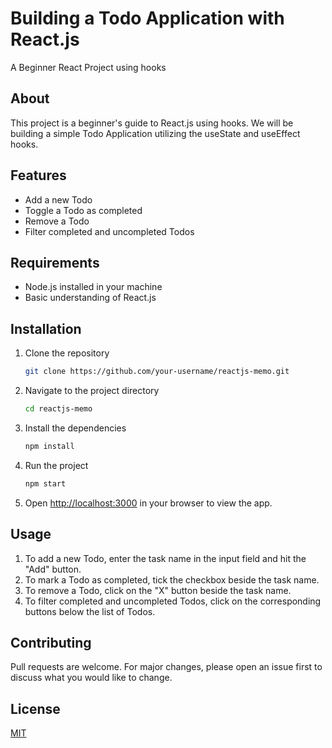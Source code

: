 # Building a Todo Application with React.js

A Beginner React Project using hooks

## About

This project is a beginner's guide to React.js using hooks. We will be building a simple Todo Application utilizing the useState and useEffect hooks.

## Features

- Add a new Todo
- Toggle a Todo as completed
- Remove a Todo
- Filter completed and uncompleted Todos

## Requirements

- Node.js installed in your machine
- Basic understanding of React.js

## Installation

1. Clone the repository

   ```bash
   git clone https://github.com/your-username/reactjs-memo.git
   ```

2. Navigate to the project directory

   ```bash
   cd reactjs-memo
   ```

3. Install the dependencies

   ```bash
   npm install
   ```

4. Run the project

   ```bash
   npm start
   ```

5. Open [http://localhost:3000](http://localhost:3000) in your browser to view the app.

## Usage

1. To add a new Todo, enter the task name in the input field and hit the "Add" button.
2. To mark a Todo as completed, tick the checkbox beside the task name.
3. To remove a Todo, click on the "X" button beside the task name.
4. To filter completed and uncompleted Todos, click on the corresponding buttons below the list of Todos.

## Contributing

Pull requests are welcome. For major changes, please open an issue first to discuss what you would like to change.

## License

[MIT](https://choosealicense.com/licenses/mit/)
